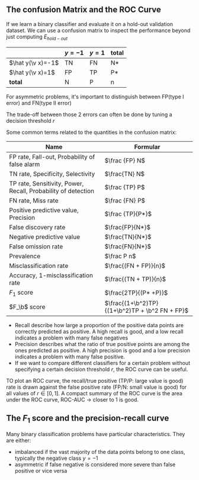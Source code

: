 ## The confusion Matrix and the ROC Curve
If we learn a binary classifier and evaluate it on a hold-out validation dataset. We can use a confusion matrix to inspect the performance beyond just computing $E_{hold-out}$

|                   | $y=-1$ | $y=1$ | total |
| ----------------- | ------ | ----- | ----- |
| $\hat y(\v x)=-1$ | TN     | FN    | N*    |
| $\hat y(\v x)=1$  | FP     | TP    | P*    |
| **total**         | N      | P     | n     |
For asymmetric problems, it's important to distinguish between FP(type I error) and FN(type II error)

The trade-off between those 2 errors can often be done by tuning a decision threshold $r$

Some common terms related to the quantities in the confusion matrix:

| Name                                                          | Formular                                       |
| ------------------------------------------------------------- | ---------------------------------------------- |
| FP rate, Fall-out, Probability of false alarm                 | $\frac {FP} N$                                 |
| TN rate, Specificity, Selectivity                             | $\frac{TN} N$                                  |
| TP rate, Sensitivity, Power, Recall, Probability of detection | $\frac {TP} P$                                 |
| FN rate, Miss rate                                            | $\frac {FN} P$                                 |
| Positive predictive value, Precision                          | $\frac {TP}{P*}$                               |
| False discovery rate                                          | $\frac{FP}{N*}$                                |
| Negative predictive value                                     | $\frac{TN}{N*}$                                |
| False omission rate                                           | $\frac{FN}{N*}$                                |
| Prevalence                                                    | $\frac P n$                                    |
| Misclassification rate                                        | $\frac{(FN + FP)}{n}$                          |
| Accuracy, 1-misclassification rate                            | $\frac{(TN + TP)}{n}$                          |
| $F_1$ score                                                   | $\frac{2TP}{(P* +P)}$                          |
| $F_\b$ score                                                  | $\frac{(1+\b^2)TP}{(1+\b^2)TP + \b^2 FN + FP}$ |
- Recall describe how large a proportion of the positive data points are correctly predicted as positive. A high recall is good, and a low recall indicates a problem with many false negatives
- Precision describes what the ratio of true positive points are among the ones predicted as positive. A high precision is good and a low precision indicates a problem with many false positive.
- If we want to compare different classifiers for a certain problem without specifying a certain decision threshold $r$, the ROC curve can be useful.

TO plot an ROC curve, the recall/true positive (TP/P: large value is good) rate is drawn against the false positive rate (FP/N: small value is good) for all values of $r \in [0,1]$. A compact summary of the ROC curve is the area under the ROC curve, ROC-AUC -> closer to 1 is good.

## The $F_1$ score and the precision-recall curve
Many binary classification problems have particular characteristics. They are either:
- imbalanced if the vast majority of the data points belong to one class, typically the negative class $y = -1$
- asymmetric if false negative is considered more severe than false positive or vice versa
